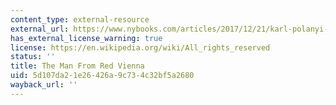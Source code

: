 ```yaml
---
content_type: external-resource
external_url: https://www.nybooks.com/articles/2017/12/21/karl-polanyi-man-from-red-vienna/
has_external_license_warning: true
license: https://en.wikipedia.org/wiki/All_rights_reserved
status: ''
title: The Man From Red Vienna
uid: 5d107da2-1e26-426a-9c73-4c32bf5a2680
wayback_url: ''
---
```

